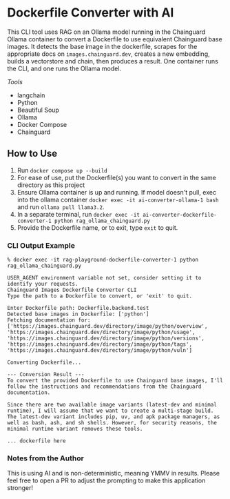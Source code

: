 # Dockerfile Converter with AI

This CLI tool uses RAG on an Ollama model running in the Chainguard Ollama container to convert a Dockerfile to use equivalent Chainguard base images. It detects the base image in the dockerfile, scrapes for the appropriate docs on `images.chainguard.dev`, creates a new embedding, builds a vectorstore and chain, then produces a result. One container runs the CLI, and one runs the Ollama model.

*Tools*
- langchain
- Python
- Beautiful Soup
- Ollama
- Docker Compose
- Chainguard

## How to Use

1. Run `docker compose up --build`
1. For ease of use, put the Dockerfile(s) you want to convert in the same directory as this project
1. Ensure Ollama container is up and running. If model doesn't pull, exec into the ollama container `docker exec -it ai-converter-ollama-1 bash` and run `ollama pull llama3.2`.
1. In a separate terminal, run `docker exec -it ai-converter-dockerfile-converter-1 python rag_ollama_chainguard.py`
1. Provide the Dockerfile name, or to exit, type `exit` to quit.


### CLI Output Example
```
% docker exec -it rag-playground-dockerfile-converter-1 python rag_ollama_chainguard.py

USER_AGENT environment variable not set, consider setting it to identify your requests.
Chainguard Images Dockerfile Converter CLI
Type the path to a Dockerfile to convert, or 'exit' to quit.

Enter Dockerfile path: Dockerfile.backend.test
Detected base images in Dockerfile: ['python']
Fetching documentation for: ['https://images.chainguard.dev/directory/image/python/overview', 'https://images.chainguard.dev/directory/image/python/usage', 'https://images.chainguard.dev/directory/image/python/versions', 'https://images.chainguard.dev/directory/image/python/tags', 'https://images.chainguard.dev/directory/image/python/vuln']

Converting Dockerfile...

--- Conversion Result ---
To convert the provided Dockerfile to use Chainguard base images, I'll follow the instructions and recommendations from the Chainguard documentation.

Since there are two available image variants (latest-dev and minimal runtime), I will assume that we want to create a multi-stage build. The latest-dev variant includes pip, uv, and apk package managers, as well as bash, ash, and sh shells. However, for security reasons, the minimal runtime variant removes these tools.

... dockerfile here

```

### Notes from the Author
This is using AI and is non-deterministic, meaning YMMV in results. Please feel free to open a PR to adjust the prompting to make this application stronger!
